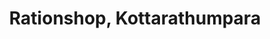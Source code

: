 ---
title: "Rationshop, Kottarathumpara"
url: /azhikode/rationshop-kottarathumpara-kottarathumpara/
shop: convenience
---